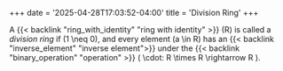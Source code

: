 +++
date = '2025-04-28T17:03:52-04:00'
title = 'Division Ring'
+++

A {{< backlink "ring_with_identity" "ring with identity" >}} \(R\)
is called a _division ring_ if \(1 \neq 0\), and every element
\(a \in R\) has an {{< backlink "inverse_element" "inverse element">}}
under the {{< backlink "binary_operation" "operation" >}}
\( \cdot: R \times R \rightarrow R \).
